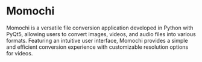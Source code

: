 # Momochi
Momochi is a versatile file conversion application developed in Python with PyQt5, allowing users to convert images, videos, and audio files into various formats. Featuring an intuitive user interface, Momochi provides a simple and efficient conversion experience with customizable resolution options for videos.
